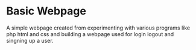 # Basic Webpage
 A simple webpage created from experimenting with various programs like php html and css and building a webpage used for login logout and singning up a user.
